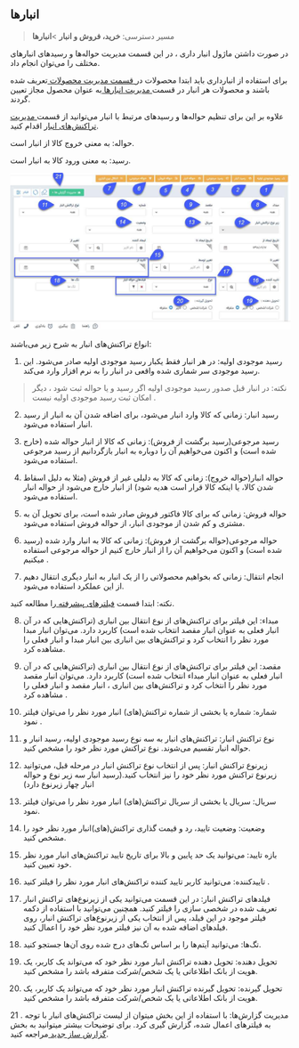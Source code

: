 ## انبارها

> مسیر دسترسی:  **خرید، فروش و انبار** >**انبارها** 

در صورت داشتن ماژول انبار داری ، در این قسمت مدیریت حواله‌ها و رسید‌های انبار‌های مختلف را می‌توان انجام داد.

برای استفاده از انبارداری باید ابتدا محصولات در[ قسمت مدیریت محصولات ](https://github.com/1stco/PayamGostarDocs/blob/master/help%202.5.4/Basic-Information/Product%20management/Product-management.md)تعریف شده باشند و محصولات هر انبار در قسمت[ مدیریت انبارها ](https://github.com/1stco/PayamGostarDocs/blob/master/help%202.5.4/Settings/Warehouse-management/Warehouse-management.md)به عنوان محصول مجاز تعیین گردند.

علاوه بر این برای تنظیم حواله‌ها و رسید‌های مرتبط با انبار می‌توانید از قسمت[ مدیریت تراکنش‌های انبار](https://github.com/1stco/PayamGostarDocs/blob/master/help%202.5.4/Settings/Personalization-crm/Management-warehouse-transactions/Management-warehouse-transactions.md)  اقدام کنید.

حواله: به معنی خروج کالا از انبار است.

رسید: به معنی ورود کالا به انبار است.

![](1.jpg)

انواع تراکنش‌های انبار به شرح زیر می‌باشند:

1. رسید موجودی اولیه: در هر انبار فقط یکبار رسید موجودی اولیه صادر می‌شود. این رسید موجودی سر شماری شده واقعی در انبار را به نرم افزار وارد می‌کند.

> نکته: در انبار قبل صدور رسید موجودی اولیه اگر رسید و یا حواله ثبت شود ، دیگر امکان ثبت رسید موجودی اولیه نیست .



2. رسید انبار: زمانی که کالا وارد انبار می‌شود، برای اضافه شدن آن به انبار از رسید انبار استفاده می‌شود.

3. رسید مرجوعی(رسید برگشت از فروش): زمانی که کالا از انبار حواله شده (خارج شده است) و اکنون می‌خواهیم آن را دوباره به انبار بازگردانیم از رسید مرجوعی استفاده می‌شود.

4. حواله انبار(حواله خروج): زمانی که کالا به دلیلی غیر از فروش (مثلا به دلیل اسقاط شدن کالا، یا اینکه کالا قرار است هدیه شود) از انبار خارج می‌شود از حواله  انبار استفاده می‌شود.

5. حواله فروش: زمانی که برای کالا فاکتور فروش صادر شده است، برای تحویل آن به مشتری و کم شدن از موجودی انبار، از حواله فروش استفاده می‌شود.

6. حواله مرجوعی(حواله برگشت از فروش): زمانی که کالا به انبار وارد شده (رسید شده است) و اکنون می‌خواهیم آن را از انبار خارج کنیم از حواله مرجوعی استفاده میکنیم .

7. انجام انتقال: زمانی که بخواهیم محصولاتی را از یک انبار به  انبار دیگری انتقال دهیم از این عملکرد استفاده می‌شود.

نکته: ابتدا قسمت [فیلترهای پیشرفته ](https://github.com/1stco/PayamGostarDocs/blob/master/help%202.5.4/Customer-relationship-management/Advanced-filter/Advanced-filter.md)را مطالعه کنید.


8. مبداء: این فیلتر برای تراکنش‌های از نوع انتقال بین انباری (تراکنش‌هایی که در آن انبار فعلی به عنوان انبار مقصد انتخاب شده است) کاربرد دارد. می‌توان انبار مبدا مورد نظر را انتخاب کرد و تراکنش‌های بین انباری بین انبار مبدا و انبار فعلی را مشاهده کرد.

9. مقصد: این فیلتر برای تراکنش‌های از نوع انتقال بین انباری (تراکنش‌هایی که در آن انبار فعلی به عنوان انبار مبداء انتخاب شده است) کاربرد دارد. می‌توان انبار مقصد مورد نظر را انتخاب کرد و تراکنش‌های بین انباری ، انبار مقصد و انبار فعلی را مشاهده کرد .

10. شماره: شماره یا بخشی از شماره تراکنش(های) انبار مورد نظر را می‌توان فیلتر نمود .

11. نوع تراکنش انبار: تراکنش‌های انبار به سه نوع رسید موجودی اولیه، رسید انبار و حواله انبار تقسیم می‌شوند. نوع تراکنش مورد نظر خود را مشخص کنید.

12. زیرنوع تراکنش انبار: پس از انتخاب نوع تراکنش انبار در مرحله قبل، می‌توانید زیرنوع تراکنش مورد نظر خود را نیز انتخاب کنید.(رسید انبار سه زیر نوع و حواله انبار چهار زیرنوع دارد)

13. سریال: سریال یا بخشی از سریال تراکنش(های) انبار مورد نظر را می‌توان فیلتر نمود.

14. وضعیت: وضعیت تایید، رد و قیمت گذاری تراکنش(های)انبار مورد نظر خود را مشخص کنید.

15. بازه تایید: می‌توانید یک حد پایین و بالا برای تاریخ تایید تراکنش‌های انبار مورد نظر خود تعیین کنید.

16. تاییدکننده: می‌توانید کاربر تایید کننده تراکنش‌های انبار مورد نظر را فیلتر کنید .

17. فیلدهای تراکنش انبار: در این قسمت می‌توانید یکی از زیرنوع‌های تراکنش انبار تعریف شده در شخصی سازی را فیلتر کنید. همچنین می‌توانید با استفاده از دکمه فیلتر موجود در این فیلد، پس از انتخاب یکی از زیرنوع‌های تراکنش انبار، روی فیلدهای اضافه شده به آن نیز فیلتر مورد نظر خود را اعمال کنید.

18. تگ‌ها: می‌توانید آیتم‌ها را بر اساس تگ‌های درج شده روی آن‌ها جستجو کنید.

19. تحویل دهنده: تحویل دهنده تراکنش انبار مورد نظر خود که می‌تواند یک کاربر، یک هویت از بانک اطلاعاتی یا یک شخص/شرکت متفرقه باشد را مشخص کنید.

20. تحویل گیرنده: تحویل گیرنده تراکنش انبار مورد نظر خود که می‌تواند یک کاربر، یک هویت از بانک اطلاعاتی یا یک شخص/شرکت متفرقه باشد را مشخص کنید.

21 . مدیریت گزارش‌ها:   با استفاده از این بخش میتوان از لیست تراکنش‌های انبار با توجه به فیلتر‌های اعمال شده، گزارش گیری کرد. برای توضیحات بیشتر میتوانید به بخش[ گزارش ساز جدید ](https://github.com/1stco/PayamGostarDocs/blob/master/help%202.5.4/Management-and-reports/Report-Builder/Report-Builder.md)مراجعه کنید.